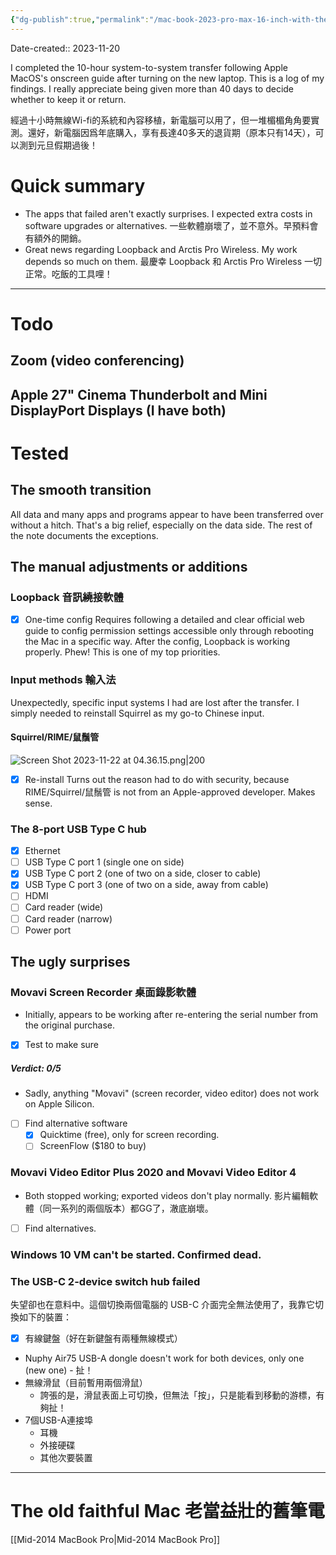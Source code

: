 ```yaml
---
{"dg-publish":true,"permalink":"/mac-book-2023-pro-max-16-inch-with-the-m3-chip-upgrade-log-mac-intel-m3/","noteIcon":"2"}
---
```


Date-created:: 2023-11-20

I completed the 10-hour system-to-system transfer following Apple MacOS's onscreen guide after turning on the new laptop. This is a log of my findings. I really appreciate being given more than 40 days to decide whether to keep it or return.

經過十小時無線Wi-fi的系統和內容移植，新電腦可以用了，但一堆楣楣角角要實測。還好，新電腦因爲年底購入，享有長達40多天的退貨期（原本只有14天），可以測到元旦假期過後！
# Quick summary

- The apps that failed aren't exactly surprises. I expected extra costs in software upgrades or alternatives. 一些軟體崩壞了，並不意外。早預料會有額外的開銷。
- Great news regarding Loopback and Arctis Pro Wireless. My work depends so much on them. 最慶幸 Loopback 和 Arctis Pro Wireless 一切正常。吃飯的工具哩！

---
# Todo

## Zoom (video conferencing)

## Apple 27" Cinema Thunderbolt and Mini DisplayPort Displays (I have both)

# Tested

## The smooth transition

All data and many apps and programs appear to have been transferred over without a hitch. That's a big relief, especially on the data side. The rest of the note documents the exceptions.
## The manual adjustments or additions
### Loopback 音訊繞接軟體

- [x] One-time config
Requires following a detailed and clear official web guide to config permission settings accessible only through rebooting the Mac in a specific way. After the config, Loopback is working properly. Phew! This is one of my top priorities.
### Input methods 輸入法

Unexpectedly, specific input systems I had are lost after the transfer. I simply needed to reinstall Squirrel as my go-to Chinese input.
#### Squirrel/RIME/鼠鬚管

![Screen Shot 2023-11-22 at 04.36.15.png|200](/img/user/Screen%20Shot%202023-11-22%20at%2004.36.15.png)

- [x] Re-install
Turns out the reason had to do with security, because RIME/Squirrel/鼠鬚管 is not from an Apple-approved developer. Makes sense. 
### The 8-port USB Type C hub

- [x] Ethernet
- [ ] USB Type C port 1 (single one on side)
- [x] USB Type C port 2 (one of two on a side, closer to cable)
- [x] USB Type C port 3 (one of two on a side, away from cable)
- [ ] HDMI
- [ ] Card reader (wide)
- [ ] Card reader (narrow)
- [ ] Power port
## The ugly surprises

### Movavi Screen Recorder 桌面錄影軟體

- Initially, appears to be working after re-entering the serial number from the original purchase.
- [x] Test to make sure
##### Verdict: 0/5 

- Sadly, anything "Movavi" (screen recorder, video editor) does not work on Apple Silicon.
- [ ] Find alternative software
	- [x] Quicktime (free), only for screen recording.
	- [ ] ScreenFlow ($180 to buy)
### Movavi Video Editor Plus 2020 and Movavi Video Editor 4

- Both stopped working; exported videos don't play normally. 影片編輯軟體（同一系列的兩個版本）都GG了，澈底崩壞。
- [ ] Find alternatives.
### Windows 10 VM can't be started. Confirmed dead.

### The USB-C 2-device switch hub failed

失望卻也在意料中。這個切換兩個電腦的 USB-C 介面完全無法使用了，我靠它切換如下的裝置：

- [x] 有線鍵盤（好在新鍵盤有兩種無線模式）
- Nuphy Air75 USB-A dongle doesn't work for both devices, only one (new one) - 扯！
- 無線滑鼠（目前暫用兩個滑鼠）
	- 誇張的是，滑鼠表面上可切換，但無法「按」，只是能看到移動的游標，有夠扯！
- 7個USB-A連接埠
	- 耳機
	- 外接硬碟
	- 其他次要裝置

---

# The old faithful Mac 老當益壯的舊筆電

[[Mid-2014 MacBook Pro\|Mid-2014 MacBook Pro]]